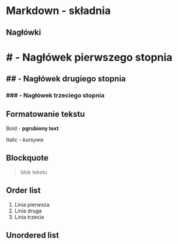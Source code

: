 # Markdown  - składnia

## Nagłówki

# # - Nagłówek pierwszego stopnia
## ## - Nagłówek drugiego stopnia
### ### - Nagłówek trzeciego stopnia

## Formatowanie tekstu

Bold - **pgrubiony text**

Italic - *kursywa*

## Blockquote

> blok tekstu

## Order list

1. Linia pierwsza
2. Linia druga
3. Linia trzecia

## Unordered list





